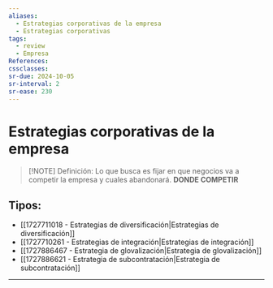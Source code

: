 ```yaml
---
aliases:
  - Estrategias corporativas de la empresa
  - Estrategias corporativas
tags:
  - review
  - Empresa
References: 
cssclasses:
sr-due: 2024-10-05
sr-interval: 2
sr-ease: 230
---
```

# Estrategias corporativas de la empresa

> [!NOTE] Definición: 
> Lo que busca es fijar en que negocios va a competir la empresa y cuales abandonará. **DONDE COMPETIR**

## Tipos: 
+ [[1727711018 - Estrategias de diversificación|Estrategias de diversificación]]
+ [[1727710261 - Estrategias de integración|Estrategias de integración]]
+ [[1727886467 - Estrategia de glovalización|Estrategia de glovalización]]
+ [[1727886621 - Estrategia de subcontratación|Estrategia de subcontratación]]
***
